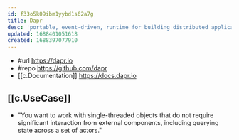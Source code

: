 ```yaml
---
id: f33o5k09ibm1yybd1s62a7g
title: Dapr
desc: 'portable, event-driven, runtime for building distributed applications'
updated: 1688401051618
created: 1688397077910
---
```


- #url https://dapr.io
- #repo https://github.com/dapr
- [[c.Documentation]] https://docs.dapr.io

## [[c.UseCase]]

- "You want to work with single-threaded objects that do not require significant interaction from external components, including querying state across a set of actors."